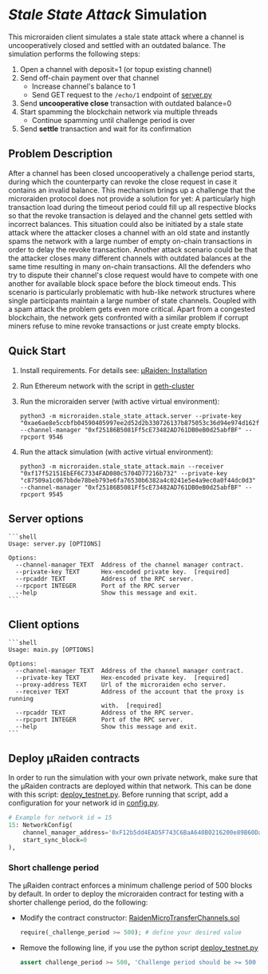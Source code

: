 # _Stale State Attack_ Simulation

This microraiden client simulates a stale state attack where a channel is uncooperatively closed and settled with an outdated balance. The simulation performs the following steps:

1.  Open a channel with deposit=1 (or topup existing channel)
2.  Send off-chain payment over that channel
    * Increase channel's balance to 1
    * Send GET request to the `/echo/1` endpoint of [server.py](./server.py)
3.  Send **uncooperative close** transaction with outdated balance=0
4.  Start spamming the blockchain network via multiple threads
    * Continue spamming until challenge period is over
5.  Send **settle** transaction and wait for its confirmation

## Problem Description

After a channel has been closed uncooperatively a challenge period starts, during which the counterparty can revoke the close request in case it contains an invalid balance. This mechanism brings up a challenge that the microraiden protocol does not provide a solution for yet: A particularly high transaction load during the timeout period could fill up all respective blocks so that the revoke transaction is delayed and the channel gets settled with incorrect balances. This situation could also be initiated by a stale state attack where the attacker closes a channel with an old state and instantly spams the network with a large number of empty on-chain transactions in order to delay the revoke transaction. Another attack scenario could be that the attacker closes many different channels with outdated balances at the same time resulting in many on-chain transactions. All the defenders who try to dispute their channel's close request would have to compete with one another for available block space before the block timeout ends. This scenario is particularly problematic with hub-like network structures where single participants maintain a large number of state channels. Coupled with a spam attack the problem gets even more critical. Apart from a congested blockchain, the network gets confronted with a similar problem if corrupt miners refuse to mine revoke transactions or just create empty blocks.

## Quick Start

1.  Install requirements. For details see: [µRaiden: Installation](../../README.md#installation)
2.  Run Ethereum network with the script in [geth-cluster](./geth-cluster)
3.  Run the microraiden server (with active virtual environment):

    ```shell
    python3 -m microraiden.stale_state_attack.server --private-key "0xae6ae8e5ccbfb04590405997ee2d52d2b330726137b875053c36d94e974d162f" --channel-manager "0xf25186B5081Ff5cE73482AD761DB0eB0d25abfBF" --rpcport 9546
    ```

4.  Run the attack simulation (with active virtual environment):

    ```shell
    python3 -m microraiden.stale_state_attack.main --receiver "0xf17f52151EbEF6C7334FAD080c5704D77216b732" --private-key "c87509a1c067bbde78beb793e6fa76530b6382a4c0241e5e4a9ec0a0f44dc0d3" --channel-manager "0xf25186B5081Ff5cE73482AD761DB0eB0d25abfBF" --rpcport 9545
    ```

## Server options

    ```shell
    Usage: server.py [OPTIONS]

    Options:
      --channel-manager TEXT  Address of the channel manager contract.
      --private-key TEXT      Hex-encoded private key.  [required]
      --rpcaddr TEXT          Address of the RPC server.
      --rpcport INTEGER       Port of the RPC server
      --help                  Show this message and exit.
    ```

## Client options

    ```shell
    Usage: main.py [OPTIONS]

    Options:
      --channel-manager TEXT  Address of the channel manager contract.
      --private-key TEXT      Hex-encoded private key.  [required]
      --proxy-address TEXT    Url of the microraiden echo server.
      --receiver TEXT         Address of the account that the proxy is running
                              with.  [required]
      --rpcaddr TEXT          Address of the RPC server.
      --rpcport INTEGER       Port of the RPC server.
      --help                  Show this message and exit.
    ```

## Deploy µRaiden contracts

In order to run the simulation with your own private network, make sure that the µRaiden contracts are deployed within that network. This can be done with this script: [deploy_testnet.py](../../contracts/deploy/deploy_testnet.py).
Before running that script, add a configuration for your network id in [config.py](../../microraiden/config.py).

```python
# Example for network id = 15
15: NetworkConfig(
    channel_manager_address='0xF12b5dd4EAD5F743C6BaA640B0216200e89B60Da',
    start_sync_block=0
),
```

### Short challenge period

The µRaiden contract enforces a minimum challenge period of 500 blocks by default. In order to deploy the microraiden contract for testing with a shorter challenge period, do the following:

* Modify the contract constructor: [RaidenMicroTransferChannels.sol](../../contracts/contracts/RaidenMicroTransferChannels.sol)

  ```python
  require(_challenge_period >= 500); # define your desired value
  ```

* Remove the following line, if you use the python script [deploy_testnet.py](../../contracts/deploy/deploy_testnet.py)
  ```python
  assert challenge_period >= 500, 'Challenge period should be >= 500 blocks'
  ```
